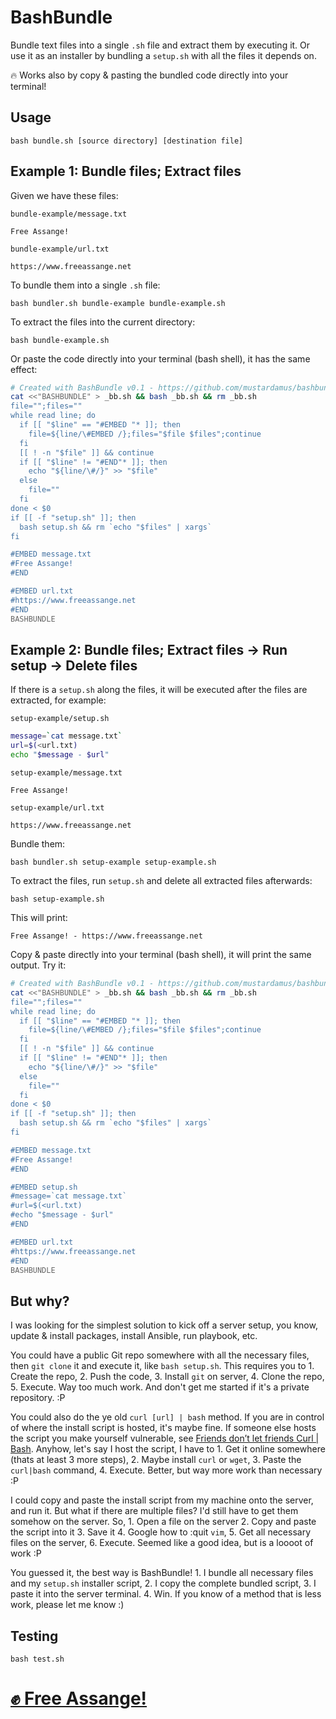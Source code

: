 # BashBundle

Bundle text files into a single `.sh` file and extract them by executing it.
Or use it as an installer by bundling a `setup.sh` with all the files it depends
on.

🔥 Works also by copy & pasting the bundled code directly into your terminal!

## Usage

```
bash bundle.sh [source directory] [destination file]
```

## Example 1: Bundle files; Extract files

Given we have these files:

`bundle-example/message.txt`

```
Free Assange!
```

`bundle-example/url.txt`

```
https://www.freeassange.net
```

To bundle them into a single `.sh` file:

```
bash bundler.sh bundle-example bundle-example.sh
```

To extract the files into the current directory:

```
bash bundle-example.sh
```

Or paste the code directly into your terminal (bash shell), it has the same
effect:

```bash
# Created with BashBundle v0.1 - https://github.com/mustardamus/bashbundle
cat <<"BASHBUNDLE" > _bb.sh && bash _bb.sh && rm _bb.sh
file="";files=""
while read line; do
  if [[ "$line" == "#EMBED "* ]]; then
    file=${line/\#EMBED /};files="$file $files";continue
  fi
  [[ ! -n "$file" ]] && continue
  if [[ "$line" != "#END"* ]]; then
    echo "${line/\#/}" >> "$file"
  else
    file=""
  fi
done < $0
if [[ -f "setup.sh" ]]; then
  bash setup.sh && rm `echo "$files" | xargs`
fi

#EMBED message.txt
#Free Assange!
#END

#EMBED url.txt
#https://www.freeassange.net
#END
BASHBUNDLE
```

## Example 2: Bundle files; Extract files -> Run setup -> Delete files

If there is a `setup.sh` along the files, it will be executed after the files
are extracted, for example:

`setup-example/setup.sh`

```bash
message=`cat message.txt`
url=$(<url.txt)
echo "$message - $url"
```

`setup-example/message.txt`

```
Free Assange!
```

`setup-example/url.txt`

```
https://www.freeassange.net
```

Bundle them:

```
bash bundler.sh setup-example setup-example.sh
```

To extract the files, run `setup.sh` and delete all extracted files afterwards:

```
bash setup-example.sh
```

This will print:

```
Free Assange! - https://www.freeassange.net
```

Copy & paste directly into your terminal (bash shell), it will print the same
output. Try it:

```bash
# Created with BashBundle v0.1 - https://github.com/mustardamus/bashbundle
cat <<"BASHBUNDLE" > _bb.sh && bash _bb.sh && rm _bb.sh
file="";files=""
while read line; do
  if [[ "$line" == "#EMBED "* ]]; then
    file=${line/\#EMBED /};files="$file $files";continue
  fi
  [[ ! -n "$file" ]] && continue
  if [[ "$line" != "#END"* ]]; then
    echo "${line/\#/}" >> "$file"
  else
    file=""
  fi
done < $0
if [[ -f "setup.sh" ]]; then
  bash setup.sh && rm `echo "$files" | xargs`
fi

#EMBED message.txt
#Free Assange!
#END

#EMBED setup.sh
#message=`cat message.txt`
#url=$(<url.txt)
#echo "$message - $url"
#END

#EMBED url.txt
#https://www.freeassange.net
#END
BASHBUNDLE
```

## But why?

I was looking for the simplest solution to kick off a server setup, you know,
update & install packages, install Ansible, run playbook, etc.

You could have a public Git repo somewhere with all the necessary files, then
`git clone` it and execute it, like `bash setup.sh`. This requires you to 1.
Create the repo, 2. Push the code, 3. Install `git` on server, 4. Clone the
repo, 5. Execute. Way too much work. And don't get me started if it's a
private repository. :P

You could also do the ye old `curl [url] | bash` method. If you are in control
of where the install script is hosted, it's maybe fine. If someone else hosts
the script you make yourself vulnerable, see
[Friends don’t let friends Curl | Bash](https://sysdig.com/blog/friends-dont-let-friends-curl-bash/).
Anyhow, let's say I host the script, I have to 1. Get it online somewhere (thats
at least 3 more steps), 2. Maybe install `curl` or `wget`, 3. Paste the
`curl|bash` command, 4. Execute. Better, but way more work than necessary :P

I could copy and paste the install script from my machine onto the server, and
run it. But what if there are multiple files? I'd still have to get them somehow
on the server. So, 1. Open a file on the server 2. Copy and paste the script
into it 3. Save it 4. Google how to :quit `vim`, 5. Get all necessary files on
the server, 6. Execute. Seemed like a good idea, but is a loooot of work :P

You guessed it, the best way is BashBundle! 1. I bundle all necessary files and
my `setup.sh` installer script, 2. I copy the complete bundled script, 3. I
paste it into the server terminal. 4. Win. If you know of a method that is less
work, please let me know :)

## Testing

```
bash test.sh
```

# [✊ Free Assange!](https://www.freeassange.net)
